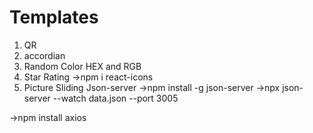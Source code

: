 # Templates
1. QR
2. accordian
3. Random Color HEX and RGB 
4. Star Rating 
    ->npm i react-icons
5. Picture Sliding
Json-server
->npm install -g json-server
->npx json-server --watch data.json --port 3005

->npm install axios
